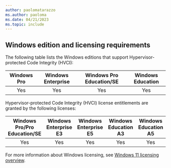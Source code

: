 ```yaml
---
author: paolomatarazzo
ms.author: paoloma
ms.date: 04/21/2023
ms.topic: include
---
```


## Windows edition and licensing requirements

The following table lists the Windows editions that support Hypervisor-protected Code Integrity (HVCI):

|Windows Pro|Windows Enterprise|Windows Pro Education/SE|Windows Education|
|:---:|:---:|:---:|:---:|
|Yes|Yes|Yes|Yes|

Hypervisor-protected Code Integrity (HVCI) license entitlements are granted by the following licenses:

|Windows Pro/Pro Education/SE|Windows Enterprise E3|Windows Enterprise E5|Windows Education A3|Windows Education A5|
|:---:|:---:|:---:|:---:|:---:|
|Yes|Yes|Yes|Yes|Yes|

For more information about Windows licensing, see [Windows 11 licensing overview](https://learn.microsoft.com).
